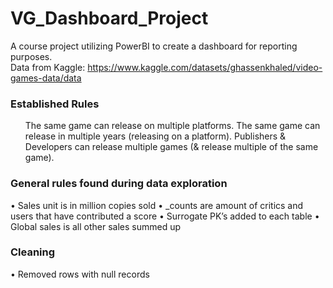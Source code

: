 # VG_Dashboard_Project
A course project utilizing PowerBI to create a dashboard for reporting purposes.
<br> Data from Kaggle: 
https://www.kaggle.com/datasets/ghassenkhaled/video-games-data/data
<br>

### Established Rules
<ul>
  The same game can release on multiple platforms. 
  The same game can release in multiple years (releasing on a platform).
  Publishers & Developers can release multiple games (& release multiple of the same game). </ul>

### General rules found during data exploration
•	Sales unit is in million copies sold
•	_counts are amount of critics and users that have contributed a score
•	Surrogate PK’s added to each table
•	Global sales is all other sales summed up 

### Cleaning
•	 Removed rows with null records




